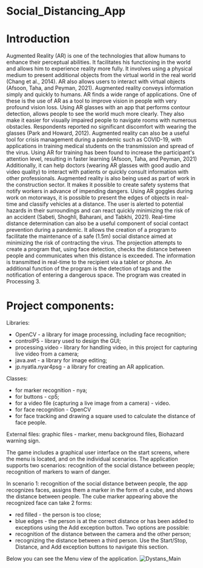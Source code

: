 # Social_Distancing_App

# Introduction

Augmented Reality (AR) is one of the technologies that allow humans to enhance their perceptual abilities. It facilitates his functioning in the world and allows him to experience reality more fully. It involves using a physical medium to present additional objects from the virtual world in the real world (Chang et al., 2014).  AR also allows users to interact with virtual objects (Afsoon, Taha, and Peyman, 2021). Augmented reality conveys information simply and quickly to humans. 
AR finds a wide range of applications. One of these is the use of AR as a tool to improve vision in people with very profound vision loss. Using AR glasses with an app that performs contour detection, allows people to see the world much more clearly. They also make it easier for visually impaired people to navigate rooms with numerous obstacles. Respondents reported no significant discomfort with wearing the glasses (Park and Howard, 2012).
Augmented reality can also be a useful tool for crisis management during a pandemic such as COVID-19, with applications in training medical students on the transmission and spread of the virus. Using AR for training has been found to increase the participant's attention level, resulting in faster learning (Afsoon, Taha, and Peyman, 2021) Additionally, it can help doctors (wearing AR glasses with good audio and video quality) to interact with patients or quickly consult information with other professionals. 
Augmented reality is also being used as part of work in the construction sector.  It makes it possible to create safety systems that notify workers in advance of impending dangers. Using AR goggles during work on motorways, it is possible to present the edges of objects in real-time and classify vehicles at a distance. The user is alerted to potential hazards in their surroundings and can react quickly minimizing the risk of an accident (Sabeti, Shoghli, Baharani, and Tabkhi, 2021). 
Real-time distance determination can also be a useful component of social contact prevention during a pandemic. It allows the creation of a program to facilitate the maintenance of a safe (1.5m) social distance aimed at minimizing the risk of contracting the virus. The projection attempts to create a program that, using face detection, checks the distance between people and communicates when this distance is exceeded. The information is transmitted in real-time to the recipient via a tablet or phone. An additional function of the program is the detection of tags and the notification of entering a dangerous space. 
The program was created in Processing 3.

# Project components:
Libraries:
- OpenCV - a library for image processing, including face recognition;
- controlP5 - library used to design the GUI;
- processing.video - library for handling video, in this project for capturing live video from a camera;
- java.awt - a library for image editing;
- jp.nyatla.nyar4psg - a library for creating an AR application.

Classes:
- for marker recognition - nya;
- for buttons - cp5;
- for a video file (capturing a live image from a camera) - video.
- for face recognition - OpenCV
- for face tracking and drawing a square used to calculate the distance of face people.

External files:
graphic files - marker, menu background files, Biohazard warning sign.

The game includes a graphical user interface on the start screens, where the menu is located, and on the individual scenarios. The application supports two scenarios:
recognition of the social distance between people;
recognition of markers to warn of danger.

In scenario 1: recognition of the social distance between people, the app recognizes faces, assigns them a marker in the form of a cube, and shows the distance between people. The cube marker appearing above the recognized face can take 2 forms:
- red filled - the person is too close;
- blue edges - the person is at the correct distance or has been added to exceptions using the Add exception button.
Two options are possible:
- recognition of the distance between the camera and the other person;
- recognizing the distance between a third person.
Use the Start/Stop, Distance, and Add exception buttons to navigate this section.

Below you can see the Menu view of the application.
![Dystans_Main](https://user-images.githubusercontent.com/79842403/210446588-3c8cfb58-53fe-45d9-9f44-1355bad869dc.PNG)


